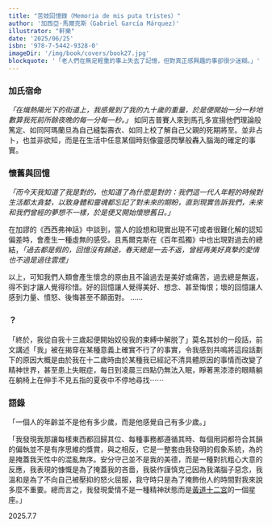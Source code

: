```yaml
---
title: "苦妓回憶錄（Memoria de mis puta tristes）"
author: '加西亞·馬爾克斯（Gabriel García Márquez)'
illustrator: "軒樂"
date: '2025/06/25'
isbn: '978-7-5442-9328-0'
imageDir: '/img/book/covers/book27.jpg'
blockquote: '「老人們在無足輕重的事上失去了記憶，但對真正感興趣的事卻很少迷糊。」'
---
```


### 加氏宿命

*「在熾熱陽光下的街道上，我感覺到了我的九十歲的重量，於是便開始一分一秒地數算我死前所餘夜晚的每一分每一秒。」*
如同吉普賽人來到馬孔多宣揚他們理論般篤定、如同阿瑪蘭旦為自己縫製壽衣、如同上校了解自己父親的死期將至。並非占卜，也並非欲知，而是在生活中任意某個時刻像靈感閃擊般轟入腦海的確定的事實。

### 懷舊與回憶

*「而今天我知道了我是對的，也知道了為什麼是對的：我們這一代人年輕的時候對生活都太貪婪，以致身體和靈魂都忘記了對未來的期盼，直到現實告訴我們，未來和我們曾經的夢想不一樣，於是便又開始懷戀舊日。」*

在加謬的《西西弗神話》中談到，當人的設想和現實出現不可或者很難化解的認知偏差時，會產生一種虛無的感受。且馬爾克斯在《百年孤獨》中也出現對過去的總結，*「過去都是假的，回憶沒有歸途，春天總是一去不返，曾經再美好真摯的愛情也不過是過往雲煙」*

以上，可知我們人類會產生懷念的原由且不論過去是美好或痛苦，過去總是無返，得不到才讓人覺得珍惜。好的回憶讓人覺得美好、想念、甚至悔恨；壞的回憶讓人感到力量、憤怒、後悔甚至不願面對。 ……

### ？

「終於，我從自我十三歲起便開始奴役我的束縛中解脱了」莫名其妙的一段話，前文講述「我」被在揭穿在某種意義上確實不行了的事實，令我感到共鳴將這段話劃下的原因大概是由於我在十二歲時由於某種我已經記不清具體原因的事情而改變了精神世界，甚至患上失眠症，每日到凌晨三四點仍無法入眠，睜著黑漆漆的眼睛躺在躺椅上在伸手不見五指的夏夜中不停地尋找⋯⋯

### 語錄

「一個人的年齡並不是他有多少歲，而是他感覺自己有多少歲。」

「我發現我那讓每樣東西都回歸其位、每種事務都遵循其時、每個用詞都符合其韻的偏執並不是有序思維的獎賞，與之相反，它是一整套由我發明的假象系統，為的是掩蓋我天性中的混亂無序。安分守己並不是我的美德，而是一種對抗粗心大意的反應，我表現的慷慨是為了掩蓋我的吝嗇，我裝作謹慎克己因為我滿腦子惡念，我溫和是為了不向自己被壓抑的怒火屈服，我守時只是為了掩飾他人的時間對我來說多麼不重要。總而言之，我發現愛情不是一種精神狀態而是[黃道十二宮](https://zh.wikipedia.org/zh-tw/黃道十二宮)的一個星座。」



2025.7.7